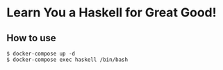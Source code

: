 # Learn You a Haskell for Great Good!

## How to use

```
$ docker-compose up -d
$ docker-compose exec haskell /bin/bash
```
